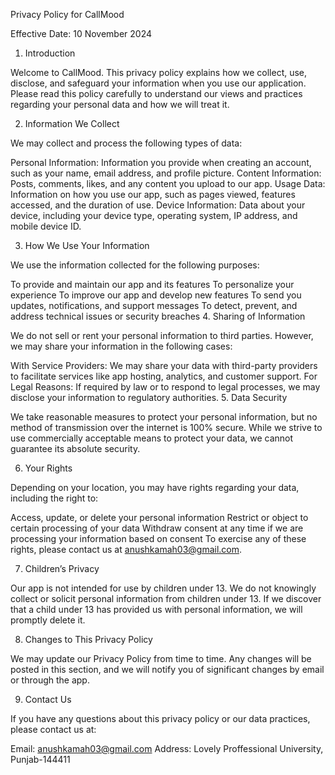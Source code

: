 Privacy Policy for CallMood

Effective Date: 10 November 2024

1. Introduction

Welcome to CallMood. This privacy policy explains how we collect, use, disclose, and safeguard your information when you use our application. Please read this policy carefully to understand our views and practices regarding your personal data and how we will treat it.

2. Information We Collect

We may collect and process the following types of data:

Personal Information: Information you provide when creating an account, such as your name, email address, and profile picture.
Content Information: Posts, comments, likes, and any content you upload to our app.
Usage Data: Information on how you use our app, such as pages viewed, features accessed, and the duration of use.
Device Information: Data about your device, including your device type, operating system, IP address, and mobile device ID.


3. How We Use Your Information

We use the information collected for the following purposes:

To provide and maintain our app and its features
To personalize your experience
To improve our app and develop new features
To send you updates, notifications, and support messages
To detect, prevent, and address technical issues or security breaches
4. Sharing of Information

We do not sell or rent your personal information to third parties. However, we may share your information in the following cases:

With Service Providers: We may share your data with third-party providers to facilitate services like app hosting, analytics, and customer support.
For Legal Reasons: If required by law or to respond to legal processes, we may disclose your information to regulatory authorities.
5. Data Security

We take reasonable measures to protect your personal information, but no method of transmission over the internet is 100% secure. While we strive to use commercially acceptable means to protect your data, we cannot guarantee its absolute security.

6. Your Rights

Depending on your location, you may have rights regarding your data, including the right to:

Access, update, or delete your personal information
Restrict or object to certain processing of your data
Withdraw consent at any time if we are processing your information based on consent
To exercise any of these rights, please contact us at anushkamah03@gmail.com.

7. Children’s Privacy

Our app is not intended for use by children under 13. We do not knowingly collect or solicit personal information from children under 13. If we discover that a child under 13 has provided us with personal information, we will promptly delete it.

8. Changes to This Privacy Policy

We may update our Privacy Policy from time to time. Any changes will be posted in this section, and we will notify you of significant changes by email or through the app.

9. Contact Us

If you have any questions about this privacy policy or our data practices, please contact us at:

Email: anushkamah03@gmail.com
Address: Lovely Proffessional University, Punjab-144411
